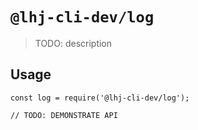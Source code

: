# `@lhj-cli-dev/log`

> TODO: description

## Usage

```
const log = require('@lhj-cli-dev/log');

// TODO: DEMONSTRATE API
```
